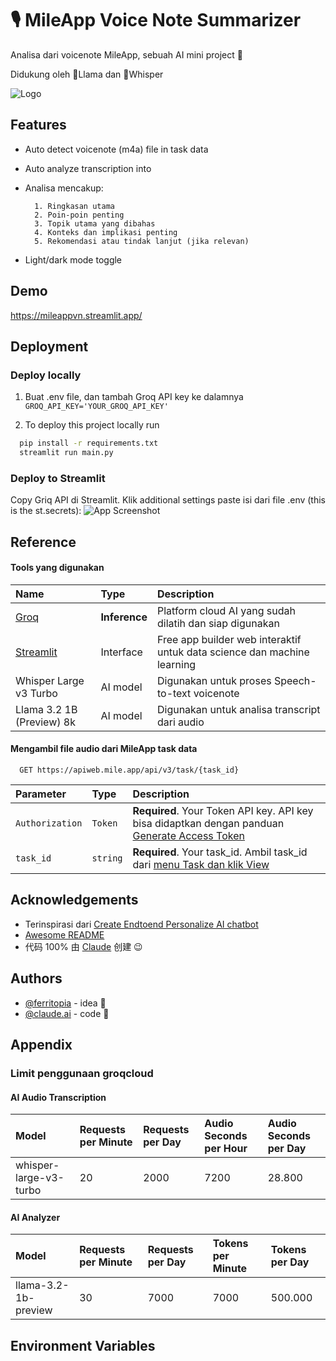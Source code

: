 
# 🎙️ MileApp Voice Note Summarizer 
Analisa dari voicenote MileApp, sebuah AI mini project 🤖 

Didukung oleh 🦙Llama dan 🦻Whisper





![Logo](https://apidoc.mile.app/themes/assets/img/mileapp.png)


## Features

- Auto detect voicenote (m4a) file in task data
- Auto analyze transcription into 
- Analisa mencakup:

        1. Ringkasan utama 
        2. Poin-poin penting 
        3. Topik utama yang dibahas
        4. Konteks dan implikasi penting
        5. Rekomendasi atau tindak lanjut (jika relevan)
- Light/dark mode toggle


## Demo

https://mileappvn.streamlit.app/


## Deployment

### Deploy locally
1. Buat .env file, dan tambah Groq API key ke dalamnya
`GROQ_API_KEY='YOUR_GROQ_API_KEY'`

2. To deploy this project locally run

```bash
  pip install -r requirements.txt
  streamlit run main.py  
```

### Deploy to Streamlit 
Copy Griq API di Streamlit. Klik additional settings paste isi dari file .env (this is the st.secrets):
![App Screenshot](https://media2.dev.to/dynamic/image/width=800%2Cheight=%2Cfit=scale-down%2Cgravity=auto%2Cformat=auto/https%3A%2F%2Fdev-to-uploads.s3.amazonaws.com%2Fuploads%2Farticles%2Foeqstxp26670fhsra8nd.png)
## Reference

#### Tools yang digunakan

| Name | Type     | Description                       |
| :-------- | :------- | :-------------------------------- |
| [Groq](https://groq.com/)      | **Inference** | Platform cloud AI yang sudah dilatih dan siap digunakan  |
| [Streamlit](https://streamlit.io/) | Interface | Free app builder web interaktif untuk data science dan machine learning |
| Whisper Large v3 Turbo | AI model | Digunakan untuk proses Speech-to-text voicenote |
| Llama 3.2 1B (Preview) 8k | AI model | Digunakan untuk analisa transcript dari audio |

#### Mengambil file audio dari MileApp task data

```http
  GET https://apiweb.mile.app/api/v3/task/{task_id}
```

| Parameter | Type     | Description                |
| :-------- | :------- | :------------------------- |
| `Authorization` | `Token` | **Required**. Your Token API key. API key bisa didaptkan dengan panduan [Generate Access Token](https://apidoc.mile.app/#section/Authentication/Generate-access-token) |
| `task_id` | `string` | **Required**. Your task_id. Ambil task_id dari [menu Task dan klik View](https://doc.clickup.com/3837933/p/h/3n3zd-81962/aa00834626ae24f/3n3zd-82902) |





## Acknowledgements

 - Terinspirasi dari [Create Endtoend Personalize AI chatbot](https://dev.to/debapriyadas/create-an-end-to-end-personalised-ai-chatbot-using-llama-31-and-streamlitpowered-by-groq-api-3i32)
 - [Awesome README](https://github.com/matiassingers/awesome-readme)
 - 代码 100% 由 [Claude](https://claude.ai/) 创建 😉



## Authors

- [@ferritopia](https://www.github.com/ferritopia) - idea 🧠
- [@claude.ai](https://claude.ai/) - code 🤖

## Appendix

### Limit penggunaan groqcloud

#### AI Audio Transcription

| Model | Requests per Minute | Requests per Day | Audio Seconds per Hour | Audio Seconds per Day |
| :-------- | :------- | :---------- | :---------- | :---------- |
| whisper-large-v3-turbo | 20 | 2000 | 7200 | 28.800 | 

#### AI Analyzer

| Model | Requests per Minute | Requests per Day | Tokens per Minute | Tokens per Day |
| :-------- | :------- | :---------- | :---------- | :---------- |
| llama-3.2-1b-preview | 30 | 7000 | 7000 | 500.000 | 



## Environment Variables



